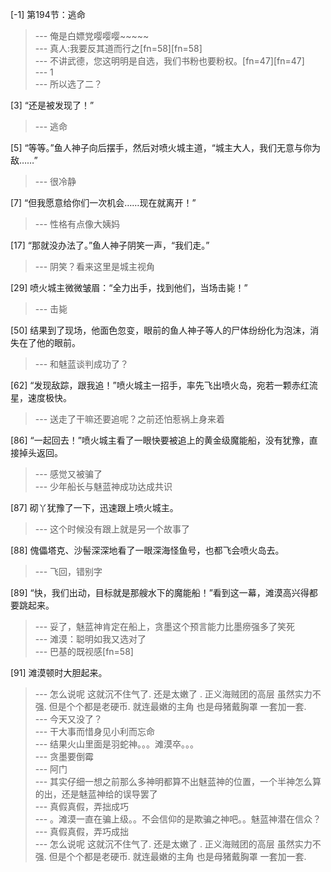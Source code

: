
[-1] 第194节：逃命
>--- 俺是白嫖党嘤嘤嘤~~~~~<br>
>--- 真人:我要反其道而行之[fn=58][fn=58]<br>
>--- 不讲武德，您这明明是自选，我们书粉也要粉权。[fn=47][fn=47]<br>
>--- 1<br>
>--- 所以选了二？<br>

[3] “还是被发现了！”
>--- 逃命<br>

[5] “等等。”鱼人神子向后摆手，然后对喷火城主道，“城主大人，我们无意与你为敌……”
>--- 很冷静<br>

[7] “但我愿意给你们一次机会……现在就离开！”
>--- 性格有点像大姨妈<br>

[17] “那就没办法了。”鱼人神子阴笑一声，“我们走。”
>--- 阴笑？看来这里是城主视角<br>

[29] 喷火城主微微皱眉：“全力出手，找到他们，当场击毙！”
>--- 击毙<br>

[50] 结果到了现场，他面色忽变，眼前的鱼人神子等人的尸体纷纷化为泡沫，消失在了他的眼前。
>--- 和魅蓝谈判成功了？<br>

[62] “发现敌踪，跟我追！”喷火城主一招手，率先飞出喷火岛，宛若一颗赤红流星，速度极快。
>--- 送走了干嘛还要追呢？之前还怕惹祸上身来着<br>

[86] “一起回去！”喷火城主看了一眼快要被追上的黄金级魔能船，没有犹豫，直接掉头返回。
>--- 感觉又被骗了<br>
>--- 少年船长与魅蓝神成功达成共识<br>

[87] 砌丫犹豫了一下，迅速跟上喷火城主。
>--- 这个时候没有跟上就是另一个故事了<br>

[88] 傀儡塔克、沙髻深深地看了一眼深海怪鱼号，也都飞会喷火岛去。
>--- 飞回，错别字<br>

[89] “快，我们出动，目标就是那艘水下的魔能船！”看到这一幕，滩漠高兴得都要跳起来。
>--- 妥了，魅蓝神肯定在船上，贪墨这个预言能力比墨痨强多了笑死<br>
>--- 滩漠：聪明如我又选对了<br>
>--- 巴基的既视感[fn=58]<br>

[91] 滩漠顿时大胆起来。
>--- 怎么说呢 这就沉不住气了. 还是太嫩了 .
正义海贼团的高层 虽然实力不强. 但是个个都是老硬币. 就连最嫩的主角 也是母猪戴胸罩 一套加一套.<br>
>--- 今天又没了？<br>
>--- 干大事而惜身见小利而忘命<br>
>--- 结果火山里面是羽蛇神。。。滩漠卒。。。<br>
>--- 贪墨要倒霉<br>
>--- 阿门<br>
>--- 其实仔细一想之前那么多神明都算不出魅蓝神的位置，一个半神怎么算的出，还是魅蓝神给的误导罢了<br>
>--- 真假真假，弄拙成巧<br>
>--- 。滩漠一直在骗上级。。不会信仰的是欺骗之神吧。。魅蓝神潜在信众？<br>
>--- 真假真假，弄巧成拙<br>
>--- 怎么说呢 这就沉不住气了. 还是太嫩了 .
正义海贼团的高层 虽然实力不强. 但是个个都是老硬币. 就连最嫩的主角 也是母猪戴胸罩 一套加一套.<br>
